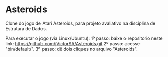 # Asteroids
Clone do jogo de Atari Asteroids, para projeto avaliativo na disciplina de Estrutura de Dados.

Para executar o jogo (via Linux/Ubuntu):
1º passo: baixe o repositorio neste link: https://github.com/jVictorSA/Asteroids.git
2º passo: acesse "bin/default/".
3º passo: dê dois cliques no arquivo "Asteroids".

